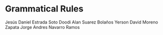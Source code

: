 # Grammatical Rules
Jesús Daniel Estrada Soto
Doodi Alan Suarez Bolaños
Yerson David Moreno Zapata
Jorge Andres Navarro Ramos